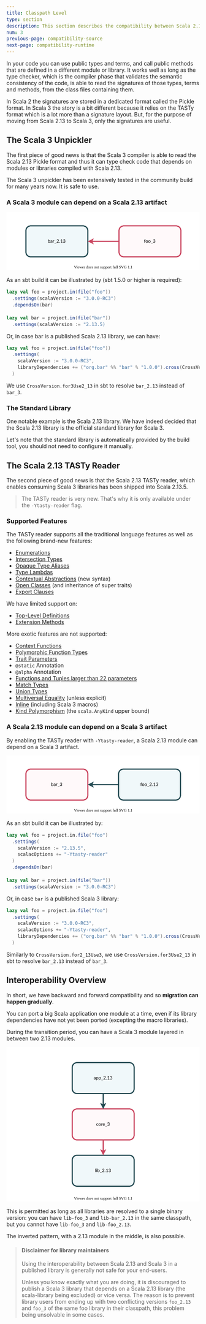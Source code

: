 ```yaml
---
title: Classpath Level
type: section
description: This section describes the compatibility between Scala 2.13 and Scala 3 class files.
num: 3
previous-page: compatibility-source
next-page: compatibility-runtime
---
```


In your code you can use public types and terms, and call public methods that are defined in a different module or library.
It works well as long as the type checker, which is the compiler phase that validates the semantic consistency of the code, is able to read the signatures of those types, terms and methods, from the class files containing them.

In Scala 2 the signatures are stored in a dedicated format called the Pickle format.
In Scala 3 the story is a bit different because it relies on the TASTy format which is a lot more than a signature layout.
But, for the purpose of moving from Scala 2.13 to Scala 3, only the signatures are useful.

## The Scala 3 Unpickler

The first piece of good news is that the Scala 3 compiler is able to read the Scala 2.13 Pickle format and thus it can type check code that depends on modules or libraries compiled with Scala 2.13.

The Scala 3 unpickler has been extensively tested in the community build for many years now. It is safe to use.

### A Scala 3 module can depend on a Scala 2.13 artifact

![Scala 3 module depending on a Scala 2.13 artifact](/resources/images/scala3-migration/compatibility-3-to-213.svg)

As an sbt build it can be illustrated by (sbt 1.5.0 or higher is required):

```scala
lazy val foo = project.in(file("foo"))
  .settings(scalaVersion := "3.0.0-RC3")
  .dependsOn(bar)

lazy val bar = project.in(file("bar"))
  .settings(scalaVersion := "2.13.5)
```

Or, in case bar is a published Scala 2.13 library, we can have:

```scala
lazy val foo = project.in(file("foo"))
  .settings(
    scalaVersion := "3.0.0-RC3",
    libraryDependencies += ("org.bar" %% "bar" % "1.0.0").cross(CrossVersion.for3Use2_13)
  )
```

We use `CrossVersion.for3Use2_13` in sbt to resolve `bar_2.13` instead of `bar_3`.

### The Standard Library

One notable example is the Scala 2.13 library.
We have indeed decided that the Scala 2.13 library is the official standard library for Scala 3.

Let's note that the standard library is automatically provided by the build tool, you should not need to configure it manually.

## The Scala 2.13 TASTy Reader

The second piece of good news is that the Scala 2.13 TASTy reader, which enables consuming Scala 3 libraries has been shipped into Scala 2.13.5.

> The TASTy reader is very new. That's why it is  only available under the `-Ytasty-reader` flag.

### Supported Features

The TASTy reader supports all the traditional language features as well as the following brand-new features:
- [Enumerations](http://dotty.epfl.ch/docs/reference/enums/enums.html)
- [Intersection Types](http://dotty.epfl.ch/docs/reference/new-types/intersection-types.html)
- [Opaque Type Aliases](http://dotty.epfl.ch/docs/reference/other-new-features/opaques.html)
- [Type Lambdas](http://dotty.epfl.ch/docs/reference/new-types/type-lambdas.html)
- [Contextual Abstractions](http://dotty.epfl.ch/docs/reference/contextual/motivation.html) (new syntax)
- [Open Classes](http://dotty.epfl.ch/docs/reference/other-new-features/open-classes.html) (and inheritance of super traits)
- [Export Clauses](http://dotty.epfl.ch/docs/reference/other-new-features/export.html)

We have limited support on:
- [Top-Level Definitions](http://dotty.epfl.ch/docs/reference/dropped-features/package-objects.html)
- [Extension Methods](http://dotty.epfl.ch/docs/reference/contextual/extension-methods.html)

More exotic features are not supported:
- [Context Functions](http://dotty.epfl.ch/docs/reference/contextual/context-functions.html)
- [Polymorphic Function Types](http://dotty.epfl.ch/docs/reference/new-types/polymorphic-function-types.html)
- [Trait Parameters](http://dotty.epfl.ch/docs/reference/other-new-features/trait-parameters.html)
- `@static` Annotation
- `@alpha` Annotation
- [Functions and Tuples larger than 22 parameters](https://dotty.epfl.ch/docs/reference/dropped-features/limit22.html)
- [Match Types](https://dotty.epfl.ch/docs/reference/new-types/match-types.html)
- [Union Types](https://dotty.epfl.ch/docs/reference/new-types/union-types.html)
- [Multiversal Equality](https://dotty.epfl.ch/docs/reference/contextual/multiversal-equality.html) (unless explicit)
- [Inline](https://dotty.epfl.ch/docs/reference/metaprogramming/inline.html) (including Scala 3 macros)
- [Kind Polymorphism](https://dotty.epfl.ch/docs/reference/other-new-features/kind-polymorphism.html) (the `scala.AnyKind` upper bound)

### A Scala 2.13 module can depend on a Scala 3 artifact

By enabling the TASTy reader with `-Ytasty-reader`, a Scala 2.13 module can depend on a Scala 3 artifact.

![Scala 2 module depending on a Scala 3 artifact](/resources/images/scala3-migration/compatibility-213-to-3.svg)

As an sbt build it can be illustrated by:

```scala
lazy val foo = project.in.file("foo")
  .settings(
    scalaVersion := "2.13.5",
    scalacOptions += "-Ytasty-reader"
  )
  .dependsOn(bar)

lazy val bar = project.in(file("bar"))
  .settings(scalaVersion := "3.0.0-RC3")
```

Or, in case `bar` is a published Scala 3 library:

```scala
lazy val foo = project.in.file("foo")
  .settings(
    scalaVersion := "3.0.0-RC3",
    scalacOptions += "-Ytasty-reader",
    libraryDependencies += ("org.bar" %% "bar" % "1.0.0").cross(CrossVersion.for2_13Use3)
  )
```

Similarly to `CrossVersion.for2_13Use3`, we use `CrossVersion.for3Use2_13` in sbt to resolve `bar_2.13` instead of `bar_3`.

## Interoperability Overview

In short, we have backward and forward compatibility and so **migration can happen gradually**.

You can port a big Scala application one module at a time, even if its library dependencies have not yet been ported (excepting the macro libraries).

During the transition period, you can have a Scala 3 module layered in between two 2.13 modules.

![Sandwich pattern](/resources/images/scala3-migration/compatibility-sandwich.svg)

This is permitted as long as all libraries are resolved to a single binary version: you can have `lib-foo_3` and `lib-bar_2.13` in the same classpath, but you cannot have `lib-foo_3` and `lib-foo_2.13`.

The inverted pattern, with a 2.13 module in the middle, is also possible.

> #### Disclaimer for library maintainers
> 
> Using the interoperability between Scala 2.13 and Scala 3 in a published library is generally not safe for your end-users.
> 
> Unless you know exactly what you are doing, it is discouraged to publish a Scala 3 library that depends on a Scala 2.13 library (the scala-library being excluded) or vice versa.
> The reason is to prevent library users from ending up with two conflicting versions `foo_2.13` and `foo_3` of the same foo library in their classpath, this problem being unsolvable in some cases.
